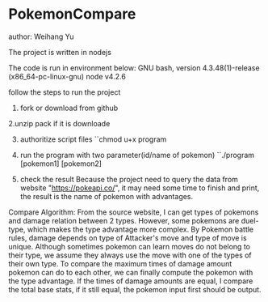 # PokemonCompare
author: Weihang Yu

The project is written in nodejs

The code is run in environment below:
GNU bash, version 4.3.48(1)-release (x86_64-pc-linux-gnu)
node v4.2.6


follow the steps to run the project

1. fork or download from github

2.unzip pack if it is downloade

3. authoritize script files
``chmod u+x program

5. run the program with two parameter(id/name of pokemon)
``./program [pokemon1] [pokemon2]

6. check the result
Because the project need to query the data from website "https://pokeapi.co/", it may need
some time to finish and print, the result is the name of pokemon with advantages.


Compare Algorithm:
From the source website, I can get types of pokemons and damage relation between 2 types.
However, some pokemons are duel-type, which makes the type advantage more complex.
By Pokemon battle rules, damage depends on type of Attacker's move and type of move is unique.
Although sometimes pokemon can learn moves do not belong to their type, we assume they always use
the move with one of the types of their own type. To compare the maximum times of damage amount
pokemon can do to each other, we can finally compute the pokemon with the type advantage.
If the times of damage amounts are equal, I compare the total base stats, if it still equal, the
pokemon input first should be output.
